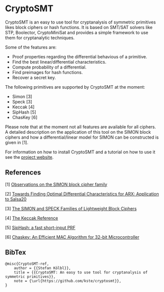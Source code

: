 CryptoSMT
=========

CryptoSMT is an easy to use tool for cryptanalysis of symmetric primitives likes 
block ciphers or hash functions. It is based on SMT/SAT solvers like STP, Boolector, 
CryptoMiniSat and provides a simple framework to use them for cryptanalytic techniques.

Some of the features are:
* Proof properties regarding the differential behavious of a primitive.
* Find the best linear/differential characteristics.
* Compute probability of a differential.
* Find preimages for hash functions.
* Recover a secret key.

The following primitives are supported by CryptoSMT at the moment:

* Simon [3]
* Speck [3]
* Keccak [4]
* SipHash [5]
* ChasKey [6]

Please note that at the moment not all features are available for all ciphers. A
detailed description on the application of this tool on the SIMON block ciphers and
how a differential/linear model for SIMON can be constructed is given in [1].

For information on how to install CryptoSMT and a tutorial on how to use it see 
the [project website](http://kste.github.io/cryptosmt/).

References
----------

[1] [Observations on the SIMON block cipher family](http://eprint.iacr.org/2015/145)

[2] [Towards Finding Optimal Differential Characteristics for ARX: Application to Salsa20](http://eprint.iacr.org/2013/328)

[3] [The SIMON and SPECK Families of Lightweight Block Ciphers](http://eprint.iacr.org/2013/404)

[4] [The Keccak Reference](http://keccak.noekeon.org/Keccak-reference-3.0.pdf)

[5] [SipHash: a fast short-input PRF](https://131002.net/siphash/)

[6] [Chaskey: An Efficient MAC Algorithm for 32-bit Microcontroller](http://eprint.iacr.org/2014/386)

BibTex
----------
```
@misc{CryptoSMT-ref,
    author = {{Stefan Kölbl}},
    title = {{CryptoSMT: An easy to use tool for cryptanalysis of symmetric primitives}},
    note = {\url{https://github.com/kste/cryptosmt}},
}
```